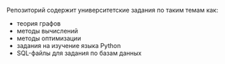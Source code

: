 Репозиторий содержит университетские задания по таким темам как:

- теория графов
- методы вычислений
- методы оптимизации
- задания на изучение языка Python
- SQL-файлы для задания по базам данных
